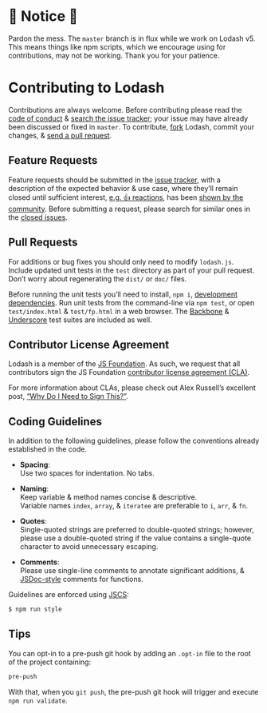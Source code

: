 # :construction: Notice :construction:

Pardon the mess. The `master` branch is in flux while we work on Lodash v5. This
means things like npm scripts, which we encourage using for contributions, may
not be working. Thank you for your patience.

# Contributing to Lodash

Contributions are always welcome. Before contributing please read the
[code of conduct](https://js.foundation/conduct/) &
[search the issue tracker](https://github.com/lodash/lodash/issues); your issue
may have already been discussed or fixed in `master`. To contribute,
[fork](https://help.github.com/articles/fork-a-repo/) Lodash, commit your changes,
& [send a pull request](https://help.github.com/articles/using-pull-requests/).

## Feature Requests

Feature requests should be submitted in the
[issue tracker](https://github.com/lodash/lodash/issues), with a description of
the expected behavior & use case, where they’ll remain closed until sufficient interest,
[e.g. :+1: reactions](https://help.github.com/articles/about-discussions-in-issues-and-pull-requests/),
has been [shown by the community](https://github.com/lodash/lodash/issues?q=label%3A%22votes+needed%22+sort%3Areactions-%2B1-desc).
Before submitting a request, please search for similar ones in the
[closed issues](https://github.com/lodash/lodash/issues?q=is%3Aissue+is%3Aclosed+label%3Aenhancement).

## Pull Requests

For additions or bug fixes you should only need to modify `lodash.js`. Include
updated unit tests in the `test` directory as part of your pull request. Don’t
worry about regenerating the `dist/` or `doc/` files.

Before running the unit tests you’ll need to install, `npm i`,
[development dependencies](https://docs.npmjs.com/files/package.json#devdependencies).
Run unit tests from the command-line via `npm test`, or open `test/index.html` &
`test/fp.html` in a web browser. The [Backbone](http://backbonejs.org/) &
[Underscore](http://underscorejs.org/) test suites are included as well.

## Contributor License Agreement

Lodash is a member of the [JS Foundation](https://js.foundation/).
As such, we request that all contributors sign the JS Foundation
[contributor license agreement (CLA)](https://js.foundation/CLA/).

For more information about CLAs, please check out Alex Russell’s excellent post,
[“Why Do I Need to Sign This?”](https://infrequently.org/2008/06/why-do-i-need-to-sign-this/).

## Coding Guidelines

In addition to the following guidelines, please follow the conventions already
established in the code.

- **Spacing**:<br>
  Use two spaces for indentation. No tabs.

- **Naming**:<br>
  Keep variable & method names concise & descriptive.<br>
  Variable names `index`, `array`, & `iteratee` are preferable to
  `i`, `arr`, & `fn`.

- **Quotes**:<br>
  Single-quoted strings are preferred to double-quoted strings; however,
  please use a double-quoted string if the value contains a single-quote
  character to avoid unnecessary escaping.

- **Comments**:<br>
  Please use single-line comments to annotate significant additions, &
  [JSDoc-style](http://www.2ality.com/2011/08/jsdoc-intro.html) comments for
  functions.

Guidelines are enforced using [JSCS](https://www.npmjs.com/package/jscs):
```bash
$ npm run style
```

## Tips

You can opt-in to a pre-push git hook by adding an `.opt-in` file to the root of
the project containing:
```txt
pre-push
```

With that, when you `git push`, the pre-push git hook will trigger and execute
`npm run validate`.
